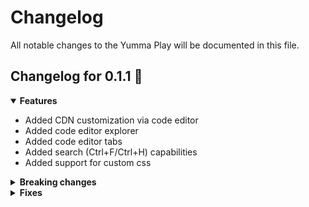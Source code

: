 # Changelog

All notable changes to the Yumma Play will be documented in this file.

## Changelog for 0.1.1 🎉

<details open>
<summary>
    <b>Features</b>
</summary>

- Added CDN customization via code editor
- Added code editor explorer
- Added code editor tabs
- Added search (Ctrl+F/Ctrl+H) capabilities
- Added support for custom css

</details>

<details>

<summary>
    <b>Breaking changes</b>
</summary>

- None

</details>

<details>
<summary>
    <b>Fixes</b>
</summary>

- None

</details>
